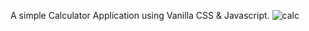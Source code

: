 A simple Calculator Application using Vanilla CSS & Javascript.
![calc](https://github.com/abhishekthomasv/Calc/assets/69757774/82bff1d3-ae1d-45ea-9127-5c028bbbd915)
